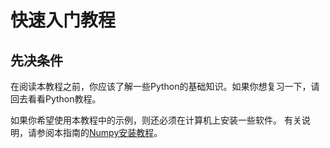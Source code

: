 <title>numpy快速入门教程 - <%-__DOC_NAME__ %></title>
<meta name="keywords" content="numpy快速入门教程" />

# 快速入门教程

## 先决条件

在阅读本教程之前，你应该了解一些Python的基础知识。如果你想复习一下，请回去看看Python教程。

如果你希望使用本教程中的示例，则还必须在计算机上安装一些软件。 有关说明，请参阅本指南的[Numpy安装教程](/user_guide/installing_packages.html)。